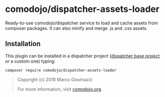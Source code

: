# comodojo/dispatcher-assets-loader

Ready-to-use comodojo/dispatcher service to load and cache assets from composer packages. It can also minify and merge .js and .css assets.

## Installation

This plugin can be installed in a dispatcher project ([dispatcher base project](https://github.com/comodojo/dispatcher) or a custom one) typing:

    composer require comodojo/dispatcher-assets-loader

> Copyright (c) 2018 Marco Giovinazzi
>
> For more information, visit [comodojo.org](https://comodojo.org).
